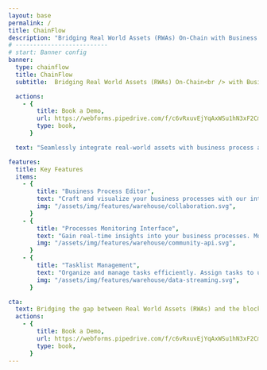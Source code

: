 ```yaml
---
layout: base
permalink: /
title: ChainFlow
description: "Bridging Real World Assets (RWAs) On-Chain with Business Process Automation (BPA)"
# --------------------------
# start: Banner config
banner:
  type: chainflow
  title: ChainFlow
  subtitle:  Bridging Real World Assets (RWAs) On-Chain<br /> with Business Process Automation (BPA)

  actions:
    - {
        title: Book a Demo,
        url: https://webforms.pipedrive.com/f/c6vRxuvEjYqAxWSu1hN3xF2Cm5KyUtB66yKiko2wxKvPIs2J5R6mPJUV3oMdjnoHpF,
        type: book,
      }

  text: "Seamlessly integrate real-world assets with business process automation and harness the power of decentralized finance."

features:
  title: Key Features
  items:
    - {
        title: "Business Process Editor",
        text: "Craft and visualize your business processes with our intuitive BPMN editor. Tailor each step, decision point, and flow to match your unique business needs. Deploy your modeled processes directly to the ChainFlow business process definitions marketplace, making them available for execution and collaboration.",
        img: "/assets/img/features/warehouse/collaboration.svg",
      }
    - {
        title: "Processes Monitoring Interface",
        text: "Gain real-time insights into your business processes. Monitor the status, progress, and health of each process, ensuring timely interventions and optimizations.  Seamlessly start new processes from predefined definitions and bring them to completion, ensuring a smooth operational flow.",
        img: "/assets/img/features/warehouse/community-api.svg",
      }
    - {
        title: "Tasklist Management",
        text: "Organize and manage tasks efficiently. Assign tasks to users, set priorities, and track progress to ensure timely completion. Empower users with the ability to claim tasks, update their status, and complete them, fostering a collaborative and efficient work environment.",
        img: "/assets/img/features/warehouse/data-streaming.svg",
      }

cta:
  text: Bridging the gap between Real World Assets (RWAs) and the blockchain, ChainFlow seamlessly integrates Business Process Automation (BPA) into the decentralized world. Dive into a revolutionary marketplace where investors can choose businesses based on transparent on-chain/off-chain activities, detailed BPMN references, and calculated risk ratios. Unlock the potential of RWAs with ChainFlow and be part of the next-gen business transformation.
  actions:
    - {
        title: Book a Demo,
        url: https://webforms.pipedrive.com/f/c6vRxuvEjYqAxWSu1hN3xF2Cm5KyUtB66yKiko2wxKvPIs2J5R6mPJUV3oMdjnoHpF,
        type: book,
      }
---
```

